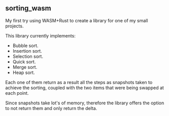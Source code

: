 ## sorting_wasm

My first try using WASM+Rust to create a library for one of my small projects.

This library currently implements:
* Bubble sort.
* Insertion sort.
* Selection sort.
* Quick sort.
* Merge sort.
* Heap sort.

Each one of them return as a result all the steps as snapshots taken to achieve the sorting, coupled with the two items that were being swapped at each point.

Since snapshots take lot's of memory, therefore the library offers the option to not return them and only return the delta.